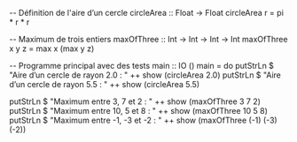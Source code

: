 -- Définition de l'aire d’un cercle
circleArea :: Float -> Float
circleArea r = pi * r * r

-- Maximum de trois entiers
maxOfThree :: Int -> Int -> Int -> Int
maxOfThree x y z = max x (max y z)

-- Programme principal avec des tests
main :: IO ()
main = do
  putStrLn $ "Aire d’un cercle de rayon 2.0 : " ++ show (circleArea 2.0)
  putStrLn $ "Aire d’un cercle de rayon 5.5 : " ++ show (circleArea 5.5)
  
  putStrLn $ "Maximum entre 3, 7 et 2 : " ++ show (maxOfThree 3 7 2)
  putStrLn $ "Maximum entre 10, 5 et 8 : " ++ show (maxOfThree 10 5 8)
  putStrLn $ "Maximum entre -1, -3 et -2 : " ++ show (maxOfThree (-1) (-3) (-2))
